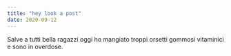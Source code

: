 ```yaml
---
title: "hey look a post"
date: 2020-09-12
---
```


Salve a tutti bella ragazzi oggi ho mangiato troppi orsetti gommosi vitaminici e sono in overdose.
